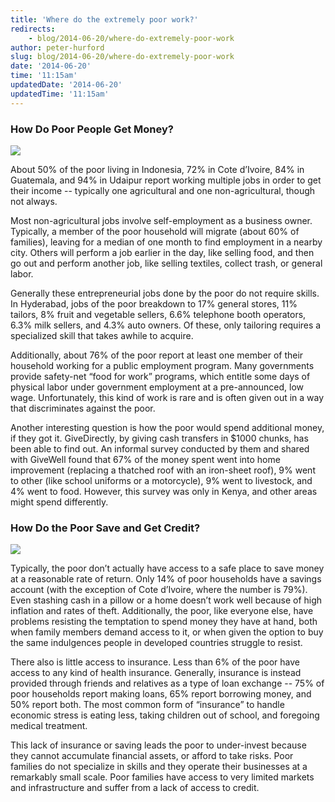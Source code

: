 ```yaml
---
title: 'Where do the extremely poor work?'
redirects:
    - blog/2014-06-20/where-do-extremely-poor-work
author: peter-hurford
slug: blog/2014-06-20/where-do-extremely-poor-work
date: '2014-06-20'
time: '11:15am'
updatedDate: '2014-06-20'
updatedTime: '11:15am'
---
```

### How Do Poor People Get Money?

![](/images/uploads/pen.jpg)

About 50% of the poor living in Indonesia, 72% in Cote d’Ivoire, 84% in Guatemala, and 94% in Udaipur report working multiple jobs in order to get their income -- typically one agricultural and one non-agricultural, though not always.

Most non-agricultural jobs involve self-employment as a business owner. Typically, a member of the poor household will migrate (about 60% of families), leaving for a median of one month to find employment in a nearby city. Others will perform a job earlier in the day, like selling food, and then go out and perform another job, like selling textiles, collect trash, or general labor.

Generally these entrepreneurial jobs done by the poor do not require skills. In Hyderabad, jobs of the poor breakdown to 17% general stores, 11% tailors, 8% fruit and vegetable sellers, 6.6% telephone booth operators, 6.3% milk sellers, and 4.3% auto owners. Of these, only tailoring requires a specialized skill that takes awhile to acquire.

Additionally, about 76% of the poor report at least one member of their household working for a public employment program. Many governments provide safety-net “food for work” programs, which entitle some days of physical labor under government employment at a pre-announced, low wage. Unfortunately, this kind of work is rare and is often given out in a way that discriminates against the poor.

Another interesting question is how the poor would spend additional money, if they got it. GiveDirectly, by giving cash transfers in $1000 chunks, has been able to find out. An informal survey conducted by them and shared with GiveWell found that 67% of the money spent went into home improvement (replacing a thatched roof with an iron-sheet roof), 9% went to other (like school uniforms or a motorcycle), 9% went to livestock, and 4% went to food. However, this survey was only in Kenya, and other areas might spend differently.

### How Do the Poor Save and Get Credit?

![](/images/uploads/house.jpg)

Typically, the poor don’t actually have access to a safe place to save money at a reasonable rate of return. Only 14% of poor households have a savings account (with the exception of Cote d’Ivoire, where the number is 79%). Even stashing cash in a pillow or a home doesn’t work well because of high inflation and rates of theft. Additionally, the poor, like everyone else, have problems resisting the temptation to spend money they have at hand, both when family members demand access to it, or when given the option to buy the same indulgences people in developed countries struggle to resist.

There also is little access to insurance. Less than 6% of the poor have access to any kind of health insurance. Generally, insurance is instead provided through friends and relatives as a type of loan exchange -- 75% of poor households report making loans, 65% report borrowing money, and 50% report both. The most common form of “insurance” to handle economic stress is eating less, taking children out of school, and foregoing medical treatment.

This lack of insurance or saving leads the poor to under-invest because they cannot accumulate financial assets, or afford to take risks. Poor families do not specialize in skills and they operate their businesses at a remarkably small scale. Poor families have access to very limited markets and infrastructure and suffer from a lack of access to credit.